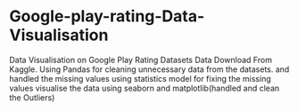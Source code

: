 # Google-play-rating-Data-Visualisation
Data Visualisation on Google Play Rating Datasets
Data Download From Kaggle. 
Using Pandas for cleaning unnecessary data from the datasets.
and handled the missing values using statistics model for fixing the missing values
visualise the data using seaborn and matplotlib(handled and clean the Outliers)
